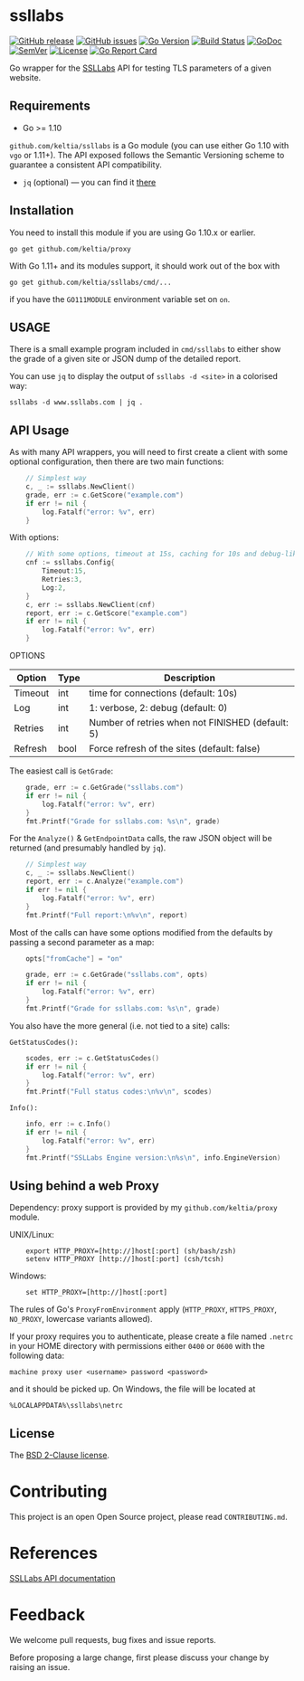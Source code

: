 ssllabs
==========

[![GitHub release](https://img.shields.io/github/release/keltia/ssllabs.svg)](https://github.com/keltia/ssllabs/releases)
[![GitHub issues](https://img.shields.io/github/issues/keltia/ssllabs.svg)](https://github.com/keltia/ssllabs/issues)
[![Go Version](https://img.shields.io/badge/go-1.10-blue.svg)](https://golang.org/dl/)
[![Build Status](https://travis-ci.org/keltia/ssllabs.svg?branch=master)](https://travis-ci.org/keltia/ssllabs)
[![GoDoc](http://godoc.org/github.com/keltia/ssllabs?status.svg)](http://godoc.org/github.com/keltia/ssllabs)
[![SemVer](http://img.shields.io/SemVer/2.0.0.png)](https://semver.org/spec/v2.0.0.html)
[![License](https://img.shields.io/pypi/l/Django.svg)](https://opensource.org/licenses/BSD-2-Clause)
[![Go Report Card](https://goreportcard.com/badge/github.com/keltia/ssllabs)](https://goreportcard.com/report/github.com/keltia/ssllabs)

Go wrapper for the [SSLLabs](https://ssllabs.com/) API for testing TLS parameters of a given website.

## Requirements

* Go >= 1.10

`github.com/keltia/ssllabs` is a Go module (you can use either Go 1.10 with `vgo` or 1.11+).  The API exposed follows the Semantic Versioning scheme to guarantee a consistent API compatibility.

* `jq` (optional) — you can find it [there](https://stedolan.github.io/jq/)

## Installation

You need to install this module if you are using Go 1.10.x or earlier.

    go get github.com/keltia/proxy

With Go 1.11+ and its modules support, it should work out of the box with

    go get github.com/keltia/ssllabs/cmd/...

if you have the `GO111MODULE` environment variable set on `on`.

## USAGE

There is a small example program included in `cmd/ssllabs` to either show the grade of a given site or JSON dump of the detailed report.

You can use `jq` to display the output of `ssllabs -d <site>` in a colorised way:

    ssllabs -d www.ssllabs.com | jq .

## API Usage

As with many API wrappers, you will need to first create a client with some optional configuration, then there are two main functions:

``` go
    // Simplest way
    c, _ := ssllabs.NewClient()
    grade, err := c.GetScore("example.com")
    if err != nil {
        log.Fatalf("error: %v", err)
    }

```

With options:

``` go
    // With some options, timeout at 15s, caching for 10s and debug-like verbosity
    cnf := ssllabs.Config{
        Timeout:15,
        Retries:3,
        Log:2,
    }
    c, err := ssllabs.NewClient(cnf)
    report, err := c.GetScore("example.com")
    if err != nil {
        log.Fatalf("error: %v", err)
    }
```

OPTIONS

| Option  | Type | Description |
| ------- | ---- | ----------- |
| Timeout | int  | time for connections (default: 10s) |
| Log     | int  | 1: verbose, 2: debug (default: 0) |
| Retries | int  | Number of retries when not FINISHED (default: 5) |
| Refresh | bool | Force refresh of the sites (default: false) |

The easiest call is `GetGrade`:

``` go
    grade, err := c.GetGrade("ssllabs.com")
    if err != nil {
        log.Fatalf("error: %v", err)
    }
    fmt.Printf("Grade for ssllabs.com: %s\n", grade)
```

For the `Analyze()` & `GetEndpointData` calls, the raw JSON object will be returned (and presumably handled by `jq`).

``` go
    // Simplest way
    c, _ := ssllabs.NewClient()
    report, err := c.Analyze("example.com")
    if err != nil {
        log.Fatalf("error: %v", err)
    }
    fmt.Printf("Full report:\n%v\n", report)
```

Most of the calls can have some options modified from the defaults by passing a second parameter as a map:

``` go
    opts["fromCache"] = "on"

    grade, err := c.GetGrade("ssllabs.com", opts)
    if err != nil {
        log.Fatalf("error: %v", err)
    }
    fmt.Printf("Grade for ssllabs.com: %s\n", grade)
```

You also have the more general (i.e. not tied to a site) calls:

`GetStatusCodes():`

``` go
    scodes, err := c.GetStatusCodes()
    if err != nil {
        log.Fatalf("error: %v", err)
    }
    fmt.Printf("Full status codes:\n%v\n", scodes)
```

`Info():`

``` go
    info, err := c.Info()
    if err != nil {
        log.Fatalf("error: %v", err)
    }
    fmt.Printf("SSLLabs Engine version:\n%s\n", info.EngineVersion)
```


## Using behind a web Proxy

Dependency: proxy support is provided by my `github.com/keltia/proxy` module.

UNIX/Linux:

```
    export HTTP_PROXY=[http://]host[:port] (sh/bash/zsh)
    setenv HTTP_PROXY [http://]host[:port] (csh/tcsh)
```

Windows:

```
    set HTTP_PROXY=[http://]host[:port]
```

The rules of Go's `ProxyFromEnvironment` apply (`HTTP_PROXY`, `HTTPS_PROXY`, `NO_PROXY`, lowercase variants allowed).

If your proxy requires you to authenticate, please create a file named `.netrc` in your HOME directory with permissions either `0400` or `0600` with the following data:

    machine proxy user <username> password <password>

and it should be picked up. On Windows, the file will be located at

    %LOCALAPPDATA%\ssllabs\netrc

## License

The [BSD 2-Clause license](https://github.com/keltia/ssllabs/blog/master/LICENSE.md).

# Contributing

This project is an open Open Source project, please read `CONTRIBUTING.md`.

# References

[SSLLabs API documentation](https://github.com/ssllabs/ssllabs-scan/blob/master/ssllabs-api-docs-v3.md)

# Feedback

We welcome pull requests, bug fixes and issue reports.

Before proposing a large change, first please discuss your change by raising an issue.